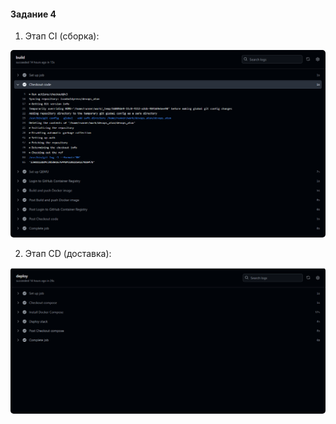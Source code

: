 #### Задание 4

1. Этап CI (сборка):
<img src="ci.png" style="border-radius: 5px;">

2. Этап CD (доставка):
<img src="cd.png" style="border-radius: 5px;">